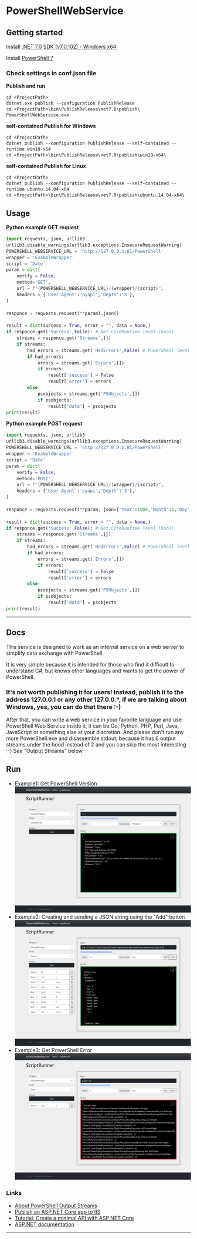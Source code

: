 # PowerShellWebService

## Getting started

Install [.NET 7.0 SDK (v7.0.102) - Windows x64](https://dotnet.microsoft.com/en-us/download/dotnet/thank-you/sdk-7.0.102-windows-x64-installer)

Install [PowerShell 7](https://github.com/PowerShell/PowerShell/releases)

### Check settings in conf.json file

**Publish and run**
```
cd <ProjectPath>
dotnet.exe publish --configuration PublishRelease
cd <ProjectPath>\bin\PublishRelease\net7.0\publish\
PowerShellWebService.exe
```

**self-contained Publish for Windows**
```
cd <ProjectPath>
dotnet publish --configuration PublishRelease --self-contained --runtime win10-x64
cd <ProjectPath>\bin\PublishRelease\net7.0\publish\win10-x64\
```
**self-contained Publish for Linux**
```
cd <ProjectPath>
dotnet publish --configuration PublishRelease --self-contained --runtime ubuntu.14.04-x64
cd <ProjectPath>\bin\PublishRelease\net7.0\publish\ubuntu.14.04-x64\
```



## Usage

**Python example GET request**
``` python
import requests, json, urllib3
urllib3.disable_warnings(urllib3.exceptions.InsecureRequestWarning)
POWERSHELL_WEBSERVICE_URL = 'http://127.0.0.1:81/PowerShell'
wrapper = 'ExampleWrapper'
script = 'Date'
param = dict(
    verify = False,
    method='GET',
    url = f"{POWERSHELL_WEBSERVICE_URL}/{wrapper}/{script}",
    headers = {'User-Agent':'pyapi','Depth':'3'},
)

responce = requests.request(**param).json()

result = dict(success = True, error = "", data = None,)
if responce.get('Success',False): # Net.CoreRuntime level (bool)
    streams = responce.get('Streams',{})
    if streams:
        had_errors = streams.get('HadErrors',False) # PowerShell level (bool)
        if had_errors:
            errors = streams.get('Errors',[])
            if errors:
                result['success'] = False
                result['error'] = errors
        else:
            psobjects = streams.get('PSObjects',[])
            if psobjects:
                result['data'] = psobjects
print(result)
```
**Python example POST request**
``` python
import requests, json, urllib3
urllib3.disable_warnings(urllib3.exceptions.InsecureRequestWarning)
POWERSHELL_WEBSERVICE_URL = 'http://127.0.0.1:81/PowerShell'
wrapper = 'ExampleWrapper'
script = 'Date'
param = dict(
    verify = False,
    method='POST',
    url = f"{POWERSHELL_WEBSERVICE_URL}/{wrapper}/{script}",
    headers = {'User-Agent':'pyapi','Depth':'3'},
)

responce = requests.request(**param, json={'Year':1900,'Month':1,'Day':1}).json()

result = dict(success = True, error = "", data = None,)
if responce.get('Success',False): # Net.CoreRuntime level (bool)
    streams = responce.get('Streams',{})
    if streams:
        had_errors = streams.get('HadErrors',False) # PowerShell level (bool)
        if had_errors:
            errors = streams.get('Errors',[])
            if errors:
                result['success'] = False
                result['error'] = errors
        else:
            psobjects = streams.get('PSObjects',[])
            if psobjects:
                result['data'] = psobjects
print(result)
```

***

## Docs

This service is designed to work as an internal service on a web server to simplify data exchange with PowerShell.

It is very simple because it is intended for those who find it difficult to understand C#, but knows other languages and wants to get the power of PowerShell.
### It's not worth publishing it for users! Instead, publish it to the address 127.0.0.1 or any other 127.0.0.*, if we are talking about Windows, yes, you can do that there :-)

After that, you can write a web service in your favorite language and use PowerShell Web Service inside it, it can be Go, Python, PHP, Perl, Java, JavaScript or something else at your discretion.
And please don't run any more PowerShell.exe and disassemble stdout, because it has 6 output streams under the hood instead of 2 and you can skip the most interesting :-)
See "Output Streams" below

## Run
- Example1: Get PowerShell Version
![img_get_version](https://github.com/sawfriendship/PowerShellWebService/raw/main/img/2023-02-08_13-21-10.png)
- Example2: Creating and sending a JSON string using the "Add" button
![img_post_params](https://github.com/sawfriendship/PowerShellWebService/raw/main/img/2023-02-08_13-19-14.png)
- Example3: Get PowerShell Error
![img_error](https://github.com/sawfriendship/PowerShellWebService/raw/main/img/2023-02-08_13-23-50.png)

### Links

- [About PowerShell Output Streams](https://learn.microsoft.com/en-us/powershell/module/microsoft.powershell.core/about/about_output_streams?view=powershell-7.3)
- [Publish an ASP.NET Core app to IIS](https://learn.microsoft.com/ru-ru/aspnet/core/tutorials/publish-to-iis?view=aspnetcore-7.0)
- [Tutorial: Create a minimal API with ASP.NET Core](https://learn.microsoft.com/ru-ru/aspnet/core/tutorials/min-web-api?view=aspnetcore-7.0)
- [ASP.NET documentation](https://learn.microsoft.com/ru-ru/aspnet/core/?view=aspnetcore-7.0)

***




